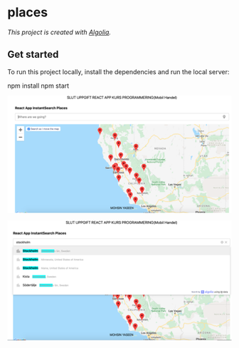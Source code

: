 # places

_This project is created with [Algolia](https://algolia.com)._

## Get started

To run this project locally, install the dependencies and run the local server:

npm install 
npm start

![Bild 1](https://github.com/engrmohsinyaseen/react-app-algolia/blob/master/Screenshot%202019-10-21%20at%204.51.50%20PM.png)

![Bild 2](https://github.com/engrmohsinyaseen/react-app-algolia/blob/master/Screenshot%202019-10-21%20at%204.52.47%20PM.png)



